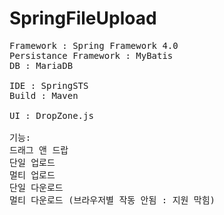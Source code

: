 # SpringFileUpload

<pre>
Framework : Spring Framework 4.0 
Persistance Framework : MyBatis
DB : MariaDB 

IDE : SpringSTS
Build : Maven

UI : DropZone.js

기능: 
드래그 앤 드랍
단일 업로드
멀티 업로드
단일 다운로드
멀티 다운로드 (브라우저별 작동 안됨 : 지원 막힘)
</pre>
